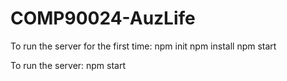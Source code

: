 # COMP90024-AuzLife

To run the server for the first time:
    npm init
    npm install
    npm start

To run the server:
    npm start






